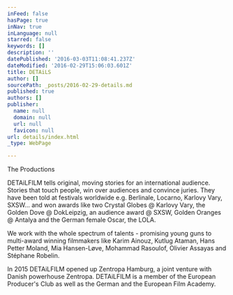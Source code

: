 ```yaml
---
inFeed: false
hasPage: true
inNav: true
inLanguage: null
starred: false
keywords: []
description: ''
datePublished: '2016-03-03T11:08:41.237Z'
dateModified: '2016-02-29T15:06:03.601Z'
title: DETAiLS
author: []
sourcePath: _posts/2016-02-29-details.md
published: true
authors: []
publisher:
  name: null
  domain: null
  url: null
  favicon: null
url: details/index.html
_type: WebPage

---
```

The Productions

DETAiLFILM tells original, moving stories for an international audience. Stories that touch people, win over audiences and convince juries. They have been told at festivals worldwide e.g. Berlinale, Locarno, Karlovy Vary, SXSW... and won awards like two Crystal Globes @ Karlovy Vary, the Golden Dove @ DokLeipzig, an audience award @ SXSW, Golden Oranges @ Antalya and the German female Oscar, the LOLA.

We work with the whole spectrum of talents - promising young guns to multi-award winning filmmakers like Karim Ainouz, Kutlug Ataman, Hans Petter Moland, Mia Hansen-Løve, Mohammad Rasoulof, Olivier Assayas and Stéphane Robelin.

In 2015 DETAiLFILM opened up Zentropa Hamburg, a joint venture with Danish powerhouse Zentropa. DETAiLFILM is a member of the European Producer's Club as well as the German and the European Film Academy.